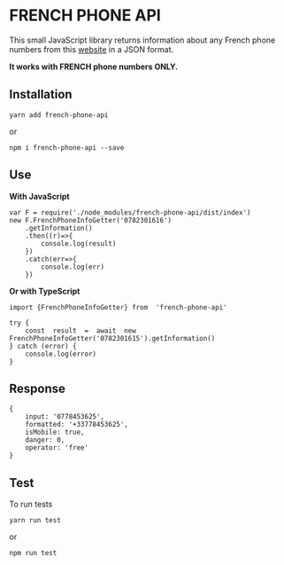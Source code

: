 # FRENCH PHONE API
This small JavaScript library returns information about any French phone numbers from this [website](https://www.recherche-inverse.com/) in a JSON format.

**It works with FRENCH phone numbers ONLY.**

## Installation

    yarn add french-phone-api
    
or
  
    npm i french-phone-api --save

##  Use

**With JavaScript**

    var F = require('./node_modules/french-phone-api/dist/index')
	new F.FrenchPhoneInfoGetter('0782301616')
		.getInformation()
		.then((r)=>{
			console.log(result)
		})
		.catch(err=>{
			console.log(err)
		})

**Or with TypeScript**

	import {FrenchPhoneInfoGetter} from  'french-phone-api'

	try {
		const  result  =  await  new  FrenchPhoneInfoGetter('0782301615').getInformation()
	} catch (error) {
		console.log(error)
	}

## Response

	{ 
		input: '0778453625',
	   	formatted: '+33778453625',
   		isMobile: true,
   		danger: 0,
  		operator: 'free' 
	}


## Test

To run tests

	yarn run test

or

	npm run test


